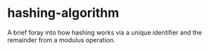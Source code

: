 # hashing-algorithm
A brief foray into how hashing works via a unique identifier and the remainder from a modulus operation.
